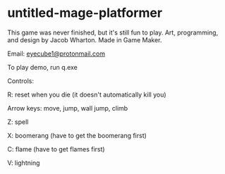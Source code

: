 # untitled-mage-platformer
This game was never finished, but it's still fun to play. Art, programming, and design by Jacob Wharton. Made in Game Maker.

Email: eyecube1@protonmail.com

To play demo, run q.exe

Controls:

R: reset when you die (it doesn't automatically kill you)

Arrow keys: move, jump, wall jump, climb

Z: spell

X: boomerang (have to get the boomerang first)

C: flame (have to get flames first)

V: lightning

